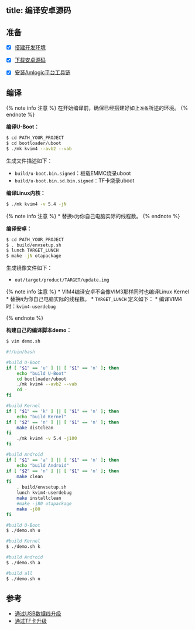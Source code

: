 title: 编译安卓源码
---


## 准备

- [x] [搭建开发环境](http://source.android.com/source/initializing.html)
- [x] [下载安卓源码](/android/zh-cn/vim4/download_android_sourcecode.md.html)
- [x] [安装Amlogic平台工具链](/android/zh-cn/vim4/install_toolchains.md.html)


## 编译

{% note info 注意 %}
在开始编译前，确保已经搭建好如上`准备`所述的环境。
{% endnote %}

**编译U-Boot：**

```sh
$ cd PATH_YOUR_PROJECT
$ cd bootloader/uboot
$ ./mk kvim4 --avb2 --vab
```

生成文件描述如下：

* `build/u-boot.bin.signed`：板载EMMC烧录uboot
* `build/u-boot.bin.sd.bin.signed`：TF卡烧录uboot

**编译Linux内核：**

```sh
$ ./mk kvim4 -v 5.4 -jN
```
{% note info 注意 %}
	* 替换`N`为你自己电脑实际的线程数。
{% endnote %}

**编译安卓：**

```sh
$ cd PATH_YOUR_PROJECT
$ . build/envsetup.sh
$ lunch TARGET_LUNCH
$ make -jN otapackage
```

生成镜像文件如下：

* `out/target/product/TARGET/update.img`

{% note info 注意 %}
	* VIM4编译安卓不会像VIM3那样同时也编译Linux Kernel
	* 替换`N`为你自己电脑实际的线程数。
	* `TARGET_LUNCH` 定义如下：
      * 编译VIM4时：`kvim4-userdebug`

{% endnote %}


**构建自己的编译脚本demo：**
```sh
$ vim demo.sh
```
```sh
#!/bin/bash

#build U-Boot
if [ "$1" == 'u' ] || [ "$1" == 'n' ]; then	
	echo "build U-Boot"
	cd bootloader/uboot
	./mk kvim4 --avb2 --vab 
	cd -
fi

#build Kernel
if [ "$1" == 'k' ] || [ "$1" == 'n' ]; then
	echo "build Kernel"
if [ "$2" == 'n' ] || [ "$1" == 'n' ]; then
	make distclean
fi	
	./mk kvim4 -v 5.4 -j100
fi

#build Android
if [ "$1" == 'a' ] || [ "$1" == 'n' ]; then
	echo "build Android"
if [ "$2" == 'n' ] || [ "$1" == 'n' ]; then
	make clean
fi	 
	. build/envsetup.sh 
	lunch kvim4-userdebug 
	make installclean
	#make -j80 otapackage
	make -j80
fi
```

```sh
#build U-Boot
$ ./demo.sh u

#build Kernel
$ ./demo.sh k

#build Android
$ ./demo.sh a

#build all
$ ./demo.sh n
```
## 参考
* [通过USB数据线升级](/android/zh-cn/vim4/upgrade_via_usbcable.html)
* [通过TF卡升级](/android/zh-cn/vim4/upgrade_viatf_burning_card.html)
